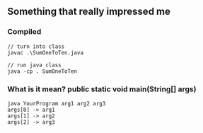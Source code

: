 ## Something that really impressed me

### Compiled
```
// turn into class
javac .\SumOneToTen.java 

// run java class
java -cp . SumOneToTen
```

### What is it mean? public static void main(String[] args)
```
java YourProgram arg1 arg2 arg3
args[0] -> arg1
args[1] -> arg2
args[2] -> arg3
```
